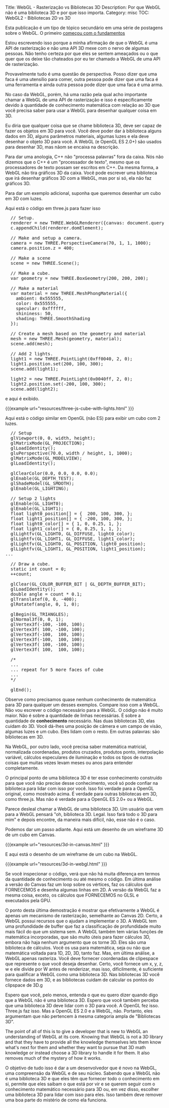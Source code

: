 Title: WebGL - Rasterização vs Bibliotecas 3D
Description: Por que WebGL não é uma biblioteca 3D e por que isso importa.
Category: misc
TOC: WebGL2 - Bibliotecas 2D vs 3D


Esta publicação é um tipo de tópico secundário em uma série de postagens sobre o WebGL.
O primeiro [começou com o fundamentos](webgl-fundamentals.html)

Estou escrevendo isso porque a minha afirmação de que o WebGL é uma API de rasterização e não uma API 3D
mexe com o nervo de algumas pessoas. Não tenho certeza por que eles se sentem ameaçados
ou o que quer que os deixe tão chateados por eu ter chamado a WebGL de uma API de rasterização.

Provavelmente tudo é uma questão de perspectiva. Posso dizer que uma faca é uma
utensílio para comer, outra pessoa pode dizer que uma faca é uma ferramenta e ainda outra
pessoa pode dizer que uma faca é uma arma.

No caso da WebGL, porém, há uma razão pela qual acho importante
chamar a WebGL de uma API de rasterização e isso é especificamente devido à quantidade de conhecimento
matemática com relação ao 3D que você precisa saber para usar a WebGL para desenhar qualquer coisa em 3D.

Eu diria que qualquer coisa que se chame biblioteca 3D, deve ser capaz de fazer os
objetos em 3D para você. Você deve poder dar à biblioteca alguns dados em 3D,
alguns parâmetros materiais, algumas luzes e ela deve desenhar o objeto 3D para você.
A WebGL (e OpenGL ES 2.0+) são usados para desenhar 3D, mas nãom se encaixa na
descrição.

Para dar uma anologia, C++ não "processa palavras" fora da caixa. Nós
não dizemos que o C++ é um "processador de texto", mesmo que os processadores de texto possam ser
escritos em C++. Da mesma forma, a WebGL não tira gráficos 3D da caixa.
Você pode escrever uma biblioteca que irá desenhar gráficos 3D com a WebGL, mas por si só,
ela não faz gráficos 3D.

Para dar um exemplo adicional, suponha que queremos desenhar um cubo em 3D
com luzes.

Aqui está o código em three.js para fazer isso

<pre class="prettyprint showlinemods">
  // Setup.
  renderer = new THREE.WebGLRenderer({canvas: document.querySelector("#canvas")});
  c.appendChild(renderer.domElement);

  // Make and setup a camera.
  camera = new THREE.PerspectiveCamera(70, 1, 1, 1000);
  camera.position.z = 400;

  // Make a scene
  scene = new THREE.Scene();

  // Make a cube.
  var geometry = new THREE.BoxGeometry(200, 200, 200);

  // Make a material
  var material = new THREE.MeshPhongMaterial({
    ambient: 0x555555,
    color: 0x555555,
    specular: 0xffffff,
    shininess: 50,
    shading: THREE.SmoothShading
  });

  // Create a mesh based on the geometry and material
  mesh = new THREE.Mesh(geometry, material);
  scene.add(mesh);

  // Add 2 lights.
  light1 = new THREE.PointLight(0xff0040, 2, 0);
  light1.position.set(200, 100, 300);
  scene.add(light1);

  light2 = new THREE.PointLight(0x0040ff, 2, 0);
  light2.position.set(-200, 100, 300);
  scene.add(light2);
</pre>

e aqui é exibido.

{{{example url="resources/three-js-cube-with-lights.html" }}}

Aqui está o código similar em OpenGL (não ES) para exibir um cubo com 2 luzes.

<pre class="prettyprint showlinemods">
  // Setup
  glViewport(0, 0, width, height);
  glMatrixMode(GL_PROJECTION);
  glLoadIdentity();
  gluPerspective(70.0, width / height, 1, 1000);
  glMatrixMode(GL_MODELVIEW);
  glLoadIdentity();

  glClearColor(0.0, 0.0, 0.0, 0.0);
  glEnable(GL_DEPTH_TEST);
  glShadeModel(GL_SMOOTH);
  glEnable(GL_LIGHTING);

  // Setup 2 lights
  glEnable(GL_LIGHT0);
  glEnable(GL_LIGHT1);
  float light0_position[] = {  200, 100, 300, };
  float light1_position[] = { -200, 100, 300, };
  float light0_color[] = { 1, 0, 0.25, 1, };
  float light1_color[] = { 0, 0.25, 1, 1, };
  glLightfv(GL_LIGHT0, GL_DIFFUSE, light0_color);
  glLightfv(GL_LIGHT1, GL_DIFFUSE, light1_color);
  glLightfv(GL_LIGHT0, GL_POSITION, light0_position);
  glLightfv(GL_LIGHT1, GL_POSITION, light1_position);
...

  // Draw a cube.
  static int count = 0;
  ++count;

  glClear(GL_COLOR_BUFFER_BIT | GL_DEPTH_BUFFER_BIT);
  glLoadIdentity();
  double angle = count * 0.1;
  glTranslatef(0, 0, -400);
  glRotatef(angle, 0, 1, 0);

  glBegin(GL_TRIANGLES);
  glNormal3f(0, 0, 1);
  glVertex3f(-100, -100, 100);
  glVertex3f( 100, -100, 100);
  glVertex3f(-100,  100, 100);
  glVertex3f(-100,  100, 100);
  glVertex3f( 100, -100, 100);
  glVertex3f( 100,  100, 100);

  /*
  ...
  ... repeat for 5 more faces of cube
  ...
  */

  glEnd();
</pre>


Observe como precisamos quase nenhum conhecimento de matemática para 3D para qualquer um desses
exemplos. Compare isso com a WebGL. Não vou escrever o código
necessário para a WebGL. O código não é muito maior. Não é
sobre a quantidade de linhas necessárias. É sobre a quantidade de **conhecimento**
necessário. Nas duas bibliotecas 3D, elas cuidam do 3D. Você dá-lhes
uma posição de câmera e um campo de visão, algumas luzes e um cubo. Eles
lidam com o resto. Em outras palavras: são bibliotecas em 3D.

Na WebGL, por outro lado, você precisa saber matemática matricial, normalizada
coordenadas, produtos cruzados, produtos ponto, interpolação variável, cálculos
especulares de iluminação e todos os tipos de outras coisas que muitas vezes levam meses
ou anos para entender completamente.

O principal ponto de uma biblioteca 3D é ter esse conhecimento construído para que você
não precise desse conhecimento, você só pode confiar na biblioteca para
lidar com isso por você. Isso foi verdade para a OpenGL original, como mostrado acima.
É verdade para outras bibliotecas em 3D, como three.js. Mas não é verdade para a OpenGL
ES 2.0+ ou a WebGL.

Parece desleal chamar a WebGL de uma biblioteca 3D. Um usuário que vem para a WebGL
pensará "oh, biblioteca 3D. Legal. Isso fará todo o 3D para mim" e depois encontre,
da maneira mais difícil, não, esse não é o caso.

Podemos dar um passo adiante. Aqui está um desenho de um wireframe 3D de um
cubo em Canvas.

{{{example url="resources/3d-in-canvas.html" }}}

E aqui está o desenho de um wireframe de um cubo na WebGL.

{{{example url="resources/3d-in-webgl.html" }}}

Se você inspecionar o código, verá que não há muita diferença em termos
da quantidade de conhecimento ou até mesmo o código. Em última análise
a versão do Canvas faz um loop sobre os vértices, faz os cálculos que FORNECEMOS e
desenha algumas linhas em 2D. A versão da WebGL faz a mesma coisa, exceto, os cálculos que
FORNECEMOS no GLSL e executados pela GPU.

O ponto desta última demostração é mostrar que efetivamente a WebGL é
apenas um mecanismo de rasterização, semelhante ao Canvas 2D. Certo,
a WebGL possui recursos que o ajudam a implementar o 3D. A WebGL tem uma profundidade de
buffer que faz a classificação de profundidade muito mais fácil do que um sistema sem. A WebGL
também tem várias funções de matemática incorporadas, que são muito úteis para fazer cálculos
3D, embora não haja nenhum argumento que os torne 3D. Eles são uma biblioteca de
cálculos. Você os usa para matemática, seja ou não que matemática voltada para 1D, 2D, 3D,
tanto faz. Mas, em última análise, a WebGL apenas rasteriza. Você deve fornecer
coordenadas de clipespace que represente o que você deseja desenhar. Certo,
você fornece um x, y, z, w e ele divide por W antes de renderizar, mas isso,
dificilmente, é suficiente para qualificar a WebGL como uma biblioteca 3D. Nas bibliotecas 3D você
fornece dados em 3D, e as bibliotecas cuidam de calcular os pontos do clipspace de 3D.g

Espero que você, pelo menos, entenda o que eu quero dizer quando digo que a WebGL
não é uma biblioteca 3D. Espero que você também perceba que uma biblioteca 3D deve
lidar com o 3D para você. A OpenGL fez isso. Three.js faz isso. Mas a OpenGL ES 2.0 e a WebGL,
não. Portanto, eles argumentam que não pertencem à mesma categoria ampla de
"Bibliotecas 3D".

The point of all of this is to give a developer that is new to WebGL
an understanding of WebGL at its core. Knowing that WebGL is not a
3D library and that they have to provide all the knowledge themselves
lets them know what's next for them and whether they want to pursue
that 3D math knowledge or instead choose a 3D library to handle it
for them. It also removes much of the mystery of how it works.

O objetivo de tudo isso é dar a um desenvolvedor que é novo na WebGL,
uma compreensão da WebGL e de seu núcleo. Sabendo que a WebGL não é uma
biblioteca 3D e que eles têm que fornecer todo o conhecimento em si,
permite que eles saibam o que está por vir e se querem seguir com
o conhecimento matemático necessário para 3D ou, em vez disso, escolher uma biblioteca 3D para lidar com isso
para eles. Isso também deve remover uma boa parte do mistério de como ela funciona.

